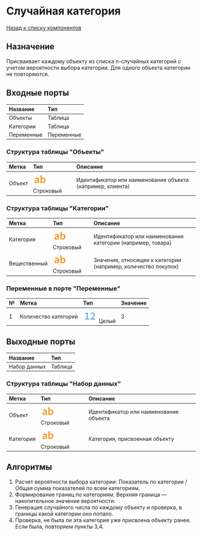 # Случайная категория

[Назад к списку компонентов](../README.md)

## Назначение

Присваивает каждому объекту из списка n-случайных категорий с учетом вероятности выбора категории. Для одного объекта категории не повторяются.

## Входные порты

| Название      | Тип        |
|:--------------|:-----------|
| Объекты       | Таблица    |
| Категории     | Таблица    |
| Переменные    | Переменные |

### Структура таблицы "Объекты"

| Метка      | Тип                                | Описание                               |
|:-----------|:-----------------------------------|:---------------------------------------|
| Объект     | ![](./img/string.svg) Строковый    | Идентификатор или наименование объекта (например, клиента) |

### Структура таблицы "Категории"

| Метка         | Тип                                | Описание |
|:--------------|:-----------------------------------|:---------|
| Категория     | ![](./img/string.svg) Строковый    | Идентификатор или наименование категории (например, товара) |
| Вещественный  | ![](./img/string.svg) Строковый    | Значение, относящее к категории (например, количество покупок) |

### Переменные в порте "Переменные"

| № | Метка                       | Тип                            | Значение |
|:--|:----------------------------|:-------------------------------|:---------|
| 1 | Количество категорий        | ![](./img/integer.svg) Целый   | 3        |

## Выходные порты

| Название      | Тип        |
|:--------------|:-----------|
| Набор данных  | Таблица    |

### Структура таблицы "Набор данных"

| Метка         | Тип                                | Описание                               |
|:--------------|:-----------------------------------|:---------------------------------------|
| Объект        | ![](./img/string.svg) Строковый    | Идентификатор или наименование объекта |
| Категория     | ![](./img/string.svg) Строковый    | Категория, присвоенная объекту         |

## Алгоритмы

1. Расчет вероятности выбора категории: Показатель по категории / Общая сумма показателей по всем категориям.
2. Формирование границ по категориям. Верхняя граница — накопительное значение вероятности.
3. Генерация случайного числа по каждому объекту и проверка, в границы какой категории оно попало.
4. Проверка, не была ли эта категория уже присвоена объекту ранее. Если была, повторяем пункты 3,4.
